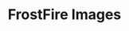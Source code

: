 ---
title: FrostFire Images
# Content section
sections:
  - parallaxSection
 

# Configuration for sections

# Parallax
parallaxImage: images/temp.jpg
parallaxTitle: ""
effectTitle: "none" # Full list effects you can find in documentation theme
parallaxVideo: "hide" # Support YouTube and Vimeo video 
parallaxVideoLink: "" # If "parallaxVideo" is "show"


---